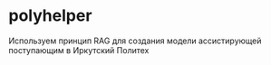 # polyhelper
Используем принцип RAG для создания модели ассистирующей поступающим в Иркутский Политех

